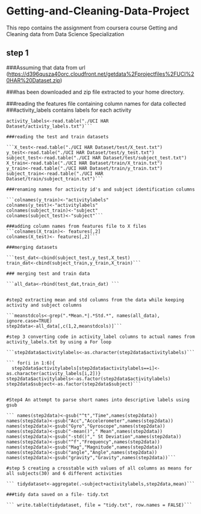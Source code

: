 # Getting-and-Cleaning-Data-Project
This repo contains the assignment from coursera course Getting and Cleaning data from Data Science Specialization

## step 1
 
###Assuming that data from url (https://d396qusza40orc.cloudfront.net/getdata%2Fprojectfiles%2FUCI%20HAR%20Dataset.zip)

###has been downloaded and zip file extracted to your home directory.

###reading the features file containing column names for data collected
###activity_labels contains labels for each activity

```features<-read.table("./UCI HAR Dataset/features.txt")
activity_labels<-read.table("./UCI HAR Dataset/activity_labels.txt")```

###reading the test and train datasets

```X_test<-read.table("./UCI HAR Dataset/test/X_test.txt")
y_test<-read.table("./UCI HAR Dataset/test/y_test.txt")
subject_test<-read.table("./UCI HAR Dataset/test/subject_test.txt")
X_train<-read.table("./UCI HAR Dataset/train/X_train.txt")
y_train<-read.table("./UCI HAR Dataset/train/y_train.txt")
subject_train<-read.table("./UCI HAR Dataset/train/subject_train.txt")```

###renaming names for activity id's and subject identification columns

```colnames(y_train)<-"activitylabels"
colnames(y_test)<-"activitylabels"
colnames(subject_train)<-"subject"
colnames(subject_test)<-"subject"```

###adding column names from features file to X files
```colnames(X_train)<- features[,2]
colnames(X_test)<- features[,2]```

###merging datasets

```test_dat<-cbind(subject_test,y_test,X_test)
train_dat<-cbind(subject_train,y_train,X_train)```

### merging test and train data

```all_data<-rbind(test_dat,train_dat) ``` 


#step2 extracting mean and std columns from the data while keeping activity and subject columns

```meanstdcols<-grep(".*Mean.*|.*Std.*", names(all_data), ignore.case=TRUE)
step2data<-all_data[,c(1,2,meanstdcols)]```

#step 3 converting code in activity_label columns to actual names from activity_labels.txt by using a For loop

```step2data$activitylabels<-as.character(step2data$activitylabels)```

``` for(i in 1:6){
  step2data$activitylabels[step2data$activitylabels==i]<-as.character(activity_labels[i,2])}
step2data$activitylabels<-as.factor(step2data$activitylabels)
step2data$subject<-as.factor(step2data$subject)```


#Step4 An attempt to parse short names into descriptive labels using gsub

``` names(step2data)<-gsub("^t","Time",names(step2data))
names(step2data)<-gsub("Acc","Accelerometer",names(step2data))
names(step2data)<-gsub("Gyro","Gyroscope",names(step2data))
names(step2data)<-gsub("-mean()"," Mean",names(step2data))
names(step2data)<-gsub("-std()"," St Deviation",names(step2data))
names(step2data)<-gsub("^f","Frequency",names(step2data))
names(step2data)<-gsub("Mag","Magnitude",names(step2data))
names(step2data)<-gsub("angle","Angle",names(step2data))
names(step2data)<-gsub("gravity","Gravity",names(step2data))``` 

#step 5 creating a crosstable with values of all columns as means for all subjects(30) and 6 different activities

``` tidydataset<-aggregate(.~subject+activitylabels,step2data,mean)``` 

###tidy data saved on a file- tidy.txt

``` write.table(tidydataset, file = "tidy.txt", row.names = FALSE)``` 

